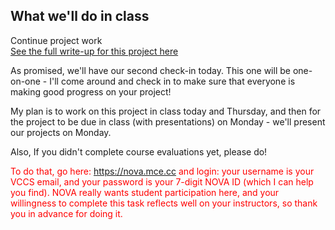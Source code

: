 <!--
Instructor notes: 
-->
## What we'll do in class
Continue project work  
[See the full write-up for this project here](https://ict.gctaa.net/sections/db/projects/project.html?id=02final)

As promised, we'll have our second check-in today. This one will be one-on-one - I'll come around and check in to make sure that everyone is making good progress on your project!

My plan is to work on this project in class today and Thursday, and then for the project to be due in class (with presentations) on Monday - we'll present our projects on Monday.

Also, If you didn't complete course evaluations yet, please do!

<p style="color: red;">
To do that, go here:
<a href="https://nova.mce.cc">https://nova.mce.cc</a> and login: your username is your VCCS email, and your password is your 7-digit NOVA ID (which I can help you find).
NOVA really wants student participation here, and
your willingness to complete this task reflects well on your instructors, so
thank you in advance for doing it.
</p>